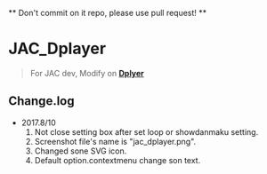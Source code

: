 ** Don't commit on it repo, please use pull request! **

# JAC_Dplayer
> For JAC dev, Modify on **[Dplyer](http://dplayer.js.org/)**

## Change.log
* 2017.8/10
    1. Not close setting box after set loop or showdanmaku setting.
    2. Screenshot file's name is "jac_dplayer.png".
    3. Changed sone SVG icon.
    4. Default option.contextmenu change son text.
